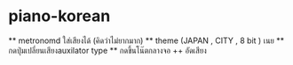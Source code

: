 # piano-korean

** metronomd ใส่เสียงได้ (คิดว่าไม่ยากมาก)
** theme (JAPAN , CITY , 8 bit ) เนย
** กดปุ่มเปลี่ยนเสียงauxilator type 
** กดขึ้นโน๊ตกลางจอ 
++ อัดเสียง 

